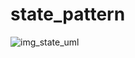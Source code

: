 # state_pattern
![img_state_uml](https://user-images.githubusercontent.com/36104356/38442917-9f355fe2-39f2-11e8-8e55-8101238d8b57.PNG)
